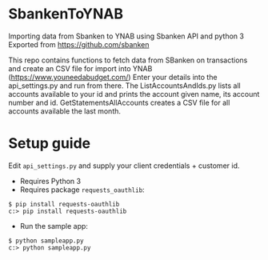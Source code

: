 # SbankenToYNAB
Importing data from Sbanken to YNAB using Sbanken API and python 3
Exported from https://github.com/sbanken

This repo contains functions to fetch data from SBanken on transactions and create an CSV file for import into YNAB (https://www.youneedabudget.com/)
Enter your details into the api_settings.py and run from there.
The ListAccountsAndIds.py lists all accounts available to your id and prints the account given name, its account number and id. 
GetStatementsAllAccounts creates a CSV file for all accounts available the last month.

# Setup guide
Edit ``api_settings.py`` and supply your client credentials + customer id.
* Requires Python 3
* Requires package ``requests_oauthlib``:
```
$ pip install requests-oauthlib
c:> pip install requests-oauthlib
```
* Run the sample app:
```
$ python sampleapp.py
c:> python sampleapp.py
```